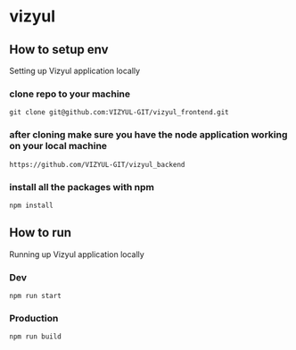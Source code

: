 # vizyul

## How to setup env
Setting up Vizyul application locally

### clone repo to your machine

`git clone git@github.com:VIZYUL-GIT/vizyul_frontend.git`

### after cloning make sure you have the node application working on your local machine

`https://github.com/VIZYUL-GIT/vizyul_backend`

### install all the packages with npm

`npm install`


## How to run
Running up Vizyul application locally

### Dev  

`npm run start`

### Production

`npm run build`

